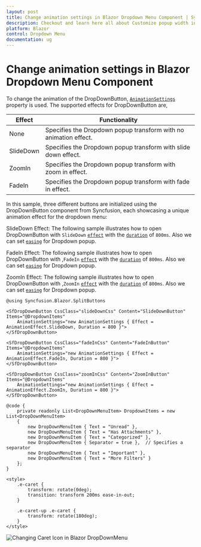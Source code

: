 ```yaml
---
layout: post
title: Change animation settings in Blazor Dropdown Menu Component | Syncfusion
description: Checkout and learn here all about Customize popup width in in Syncfusion Blazor Dropdown Menu component and more.
platform: Blazor
control: Dropdown Menu
documentation: ug
---
```


# Change animation settings in Blazor Dropdown Menu Component

To change the animation of the DropDownButton, [`AnimationSettings`](https://help.syncfusion.com/cr/blazor/Syncfusion.Blazor.SplitButtons.SfDropDownButton.html#Syncfusion_Blazor_SplitButtons_SfDropDownButton_AnimationSettings) property is used. The supported effects for DropDownButton are,

| Effect | Functionality |
| ------------ | ----------------------- |
| None | Specifies the Dropdown popup transform with no animation effect. |
| SlideDown | Specifies the Dropdown popup transform with slide down effect. |
| ZoomIn | Specifies the Dropdown popup transform with zoom in effect. |
| FadeIn | Specifies the Dropdown popup transform with fade in effect. |

In this sample, three different buttons are initialized using the DropDownButton component from Syncfusion, each showcasing a unique animation effect for the dropdown menu:

SlideDown Effect: The following sample illustrates how to open DropDownButton with `SlideDown` [`effect`](../../api/drop-down-button/animationSettingsModel/#effect) with the [`duration`](../../api/drop-down-button/animationSettingsModel/#duration) of `800ms`. Also we can set [`easing`](../../api/drop-down-button/animationSettingsModel/#easing) for Dropdown popup.

FadeIn Effect: The following sample illustrates how to open DropDownButton with ,`FadeIn` [`effect`](../../api/drop-down-button/animationSettingsModel/#effect) with the [`duration`](../../api/drop-down-button/animationSettingsModel/#duration) of `800ms`. Also we can set [`easing`](../../api/drop-down-button/animationSettingsModel/#easing) for Dropdown popup.

ZoomIn Effect: The following sample illustrates how to open DropDownButton with ,`ZoomIn` [`effect`](../../api/drop-down-button/animationSettingsModel/#effect) with the [`duration`](../../api/drop-down-button/animationSettingsModel/#duration) of `800ms`. Also we can set [`easing`](../../api/drop-down-button/animationSettingsModel/#easing) for Dropdown popup.

```cshtml
@using Syncfusion.Blazor.SplitButtons

<SfDropDownButton CssClass="slideDownCss" Content="SlideDownButton" Items="@DropdownItems" 
    AnimationSettings="new AnimationSettings { Effect = AnimationEffect.SlideDown, Duration = 800 }">
</SfDropDownButton>

<SfDropDownButton CssClass="fadeInCss" Content="FadeInButton" Items="@DropdownItems" 
    AnimationSettings="new AnimationSettings { Effect = AnimationEffect.FadeIn, Duration = 800 }">
</SfDropDownButton>

<SfDropDownButton CssClass="zoomInCss" Content="ZoomInButton" Items="@DropdownItems" 
    AnimationSettings="new AnimationSettings { Effect = AnimationEffect.ZoomIn, Duration = 800 }">
</SfDropDownButton>

@code {
    private readonly List<DropDownMenuItem> DropdownItems = new List<DropDownMenuItem>
    {
        new DropDownMenuItem { Text = "Unread" },
        new DropDownMenuItem { Text = "Has Attachments" },
        new DropDownMenuItem { Text = "Categorized" },
        new DropDownMenuItem { Separator = true },  // Specifies a separator
        new DropDownMenuItem { Text = "Important" },
        new DropDownMenuItem { Text = "More Filters" }
    };
}

<style>
    .e-caret {
        transform: rotate(0deg);
        transition: transform 200ms ease-in-out;
    }

    .e-caret-up .e-caret {
        transform: rotate(180deg);
    }
</style>

```



![Changing Caret Icon in Blazor DropDownMenu](./../images/blazor-dropdownmenu-caret-icon.png)